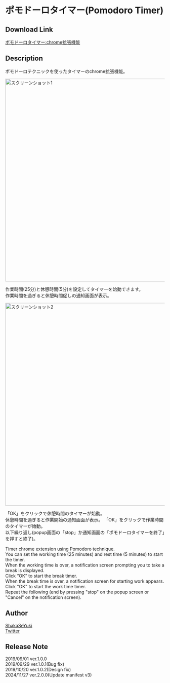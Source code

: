 ポモドーロタイマー(Pomodoro Timer)
====

## Download Link
[ポモドーロタイマー:chrome拡張機能](https://chrome.google.com/webstore/detail/%E3%83%9D%E3%83%A2%E3%83%89%E3%83%BC%E3%83%AD%E3%82%BF%E3%82%A4%E3%83%9E%E3%83%BCpomodoro-timer/lpfaeeoapaaljlcgaifnahimgbocleeb?hl=ja)

## Description
ポモドーロテクニックを使ったタイマーのchrome拡張機能。  

<img width="640" alt="スクリーンショット1" src="https://github.com/user-attachments/assets/6b65af61-89bd-4b72-8bc7-f764252aafdb">

作業時間(25分)と休憩時間(5分)を設定してタイマーを始動できます。  
作業時間を過ぎると休憩時間促しの通知画面が表示。  

<img width="640" alt="スクリーンショット2" src="https://github.com/user-attachments/assets/287569aa-b6f0-4c75-8ea0-14074ef4b204">

「OK」をクリックで休憩時間のタイマーが始動。  
休憩時間を過ぎると作業開始の通知画面が表示。
「OK」をクリックで作業時間のタイマーが始動。  
以下繰り返し(popup画面の「stop」か通知画面の「ポモドーロタイマーを終了」を押すと終了)。

Timer chrome extension using Pomodoro technique.  
You can set the working time (25 minutes) and rest time (5 minutes) to start the timer.  
When the working time is over, a notification screen prompting you to take a break is displayed.  
Click “OK” to start the break timer.  
When the break time is over, a notification screen for starting work appears.  
Click "OK" to start the work time timer.  
Repeat the following (end by pressing "stop" on the popup screen or "Cancel" on the notification screen).

## Author
[ShakaSeYuki](https://github.com/ShakaSeYuki)  
[Twitter](https://twitter.com/ShakaSeYuki)

## Release Note
2019/09/01 ver.1.0.0  
2019/09/29 ver.1.0.1(Bug fix)  
2019/10/20 ver.1.0.2(Design fix)  
2024/11/27 ver.2.0.0(Update manifest v3)
